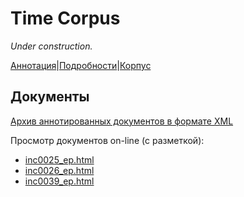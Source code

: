 # Time Corpus

*Under construction.*

[Аннотация](https://yes2helen.github.io/RuTimeCor/index.html)|[Подробности](https://yes2helen.github.io/RuTimeCor/details.html)|[Корпус](https://yes2helen.github.io/RuTimeCor/files.html)

## Документы

[Архив аннотированных документов в формате XML](https://yes2helen.github.io/RuTimeCor/files/docs_xml.zip)

Просмотр документов on-line (с разметкой):

* [inc0025_ep.html](https://yes2helen.github.io/RuTimeCor/files/inc0025_ep.html)
* [inc0026_ep.html](https://yes2helen.github.io/RuTimeCor/files/inc0026_ep.html)
* [inc0039_ep.html](https://yes2helen.github.io/RuTimeCor/files/inc0039_ep.html)